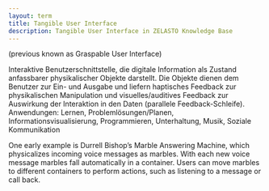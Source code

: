 ```yaml
---
layout: term
title: Tangible User Interface
description: Tangible User Interface in ZELASTO Knowledge Base
---
```

(previous known as Graspable User Interface)

Interaktive Benutzerschnittstelle, die digitale Information als Zustand anfassbarer physikalischer Objekte darstellt.
Die Objekte dienen dem Benutzer zur Ein- und Ausgabe und liefern haptisches Feedback zur physikalischen Manipulation und visuelles/auditives Feedback zur Auswirkung der Interaktion in den Daten (parallele Feedback-Schleife).
Anwendungen: Lernen, Problemlösungen/Planen, Informationsvisualisierung, Programmieren, Unterhaltung, Musik, Soziale Kommunikation

One early example is Durrell Bishop’s Marble Answering Machine, which physicalizes incoming voice messages as marbles. With each new voice message marbles fall automatically
in a container. Users can move marbles to different containers to perform actions, such as listening to a message or call back.